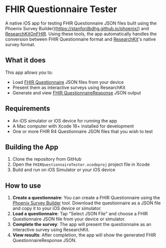 # FHIR Questionnaire Tester

A native iOS app for testing FHIR Questionnaire JSON files built using the Phoenix Survey Builder](https://stanfordbdhg.github.io/phoenix/) and [ResearchKitOnFHIR](https://github.com/StanfordBDHG/ResearchKitOnFHIR). Using these tools, the app automatically handles the conversion between FHIR Questionnaire format and [ResearchKit](https://github.com/ResearchKit/ResearchKit)'s native survey format.

## What it does

This app allows you to:
- Load [FHIR Questionnaire](https://hl7.org/fhir/questionnaire.html) JSON files from your device
- Present them as interactive surveys using ResearchKit
- Generate and view [FHIR QuestionnaireResponse](https://hl7.org/fhir/questionnaireresponse.html) JSON output

## Requirements

- An iOS simulator or iOS device for running the app
- A Mac computer with Xcode 16+ installed for development
- One or more FHIR R4 Questionnaire JSON files that you wish to test

## Building the App

1. Clone the repository from GitHub
2. Open the `FHIRQuestionnaireTester.xcodeproj` project file in Xcode
3. Build and run on iOS Simulator or your iOS device

## How to use

1. **Create a questionnaire**: You can create a FHIR Questionnaire using the [Phoenix Survey Builder](https://stanfordbdhg.github.io/phoenix/) tool. Download the questionnaire as a JSON file and copy it to your iOS device or simulator.
1. **Load a questionnaire**: Tap "Select JSON File" and choose a FHIR Questionnaire JSON file from your device or simulator.
2. **Complete the survey**: The app will present the questionnaire as an interactive survey using ResearchKit.
3. **View results**: After completion, the app will show the generated FHIR QuestionnaireResponse JSON.
